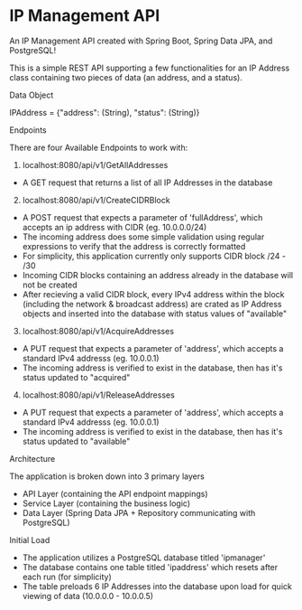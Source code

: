 # IP Management API
An IP Management API created with Spring Boot, Spring Data JPA, and PostgreSQL!

This is a simple REST API supporting a few functionalities for an IP Address class containing two pieces of data (an address, and a status).


Data Object

IPAddress = {"address": (String), "status": (String)}


Endpoints

There are four Available Endpoints to work with:
1. localhost:8080/api/v1/GetAllAddresses
 - A GET request that returns a list of all IP Addresses in the database

2. localhost:8080/api/v1/CreateCIDRBlock
 - A POST request that expects a parameter of 'fullAddress', which accepts an ip address with CIDR (eg. 10.0.0.0/24)
 - The incoming address does some simple validation using regular expressions to verify that the address is correctly formatted
 - For simplicity, this application currently only supports CIDR block /24 - /30
 - Incoming CIDR blocks containing an address already in the database will not be created
 - After recieving a valid CIDR block, every IPv4 address within the block (including the network & broadcast address) are crated as IP Address objects and inserted into the database with status values of "available"

3. localhost:8080/api/v1/AcquireAddresses
 - A PUT request that expects a parameter of 'address', which accepts a standard IPv4 addresss (eg. 10.0.0.1)
 - The incoming address is verified to exist in the database, then has it's status updated to "acquired"

4. localhost:8080/api/v1/ReleaseAddresses
 - A PUT request that expects a parameter of 'address', which accepts a standard IPv4 addresss (eg. 10.0.0.1)
 - The incoming address is verified to exist in the database, then has it's status updated to "available"

 
Architecture
 
The application is broken down into 3 primary layers
 - API Layer (containing the API endpoint mappings)
 - Service Layer (containing the business logic)
 - Data Layer (Spring Data JPA + Repository communicating with PostgreSQL)
 
 
Initial Load
 
 - The application utilizes a PostgreSQL database titled 'ipmanager'
 - The database contains one table titled 'ipaddress' which resets after each run (for simplicity)
 - The table preloads 6 IP Addresses into the database upon load for quick viewing of data (10.0.0.0 - 10.0.0.5)
